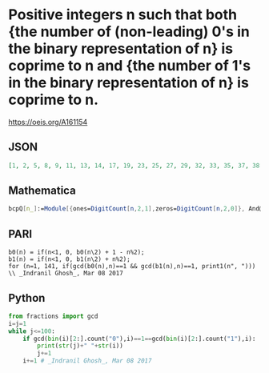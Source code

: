 # Positive integers n such that both \{the number of \(non\-leading\) 0's in the binary representation of n\} is coprime to n and \{the number of 1's in the binary representation of n\} is coprime to n\.
https://oeis.org/A161154
## JSON
```JSON
[1, 2, 5, 8, 9, 11, 13, 14, 17, 19, 23, 25, 27, 29, 32, 33, 35, 37, 38, 39, 41, 43, 44, 45, 47, 49, 50, 51, 52, 53, 56, 57, 59, 61, 62, 67, 71, 73, 77, 79, 83, 85, 87, 89, 91, 93, 95, 97, 101, 103, 107, 109, 113, 117, 119, 121, 125, 128, 131, 133, 134, 135, 137, 139, 141]
```
## Mathematica
```Mathematica
bcpQ[n_]:=Module[{ones=DigitCount[n,2,1],zeros=DigitCount[n,2,0]}, And@@ CoprimeQ[ {ones,zeros},n]]; Select[Range[150],bcpQ] (* _Harvey P. Dale_, Feb 19 2012 *)
```
## PARI
```PARI
b0(n) = if(n<1, 0, b0(n\2) + 1 - n%2);
b1(n) = if(n<1, 0, b1(n\2) + n%2);
for (n=1, 141, if(gcd(b0(n),n)==1 && gcd(b1(n),n)==1, print1(n", "))) \\ _Indranil Ghosh_, Mar 08 2017
```
## Python
```Python
from fractions import gcd
i=j=1
while j<=100:
    if gcd(bin(i)[2:].count("0"),i)==1==gcd(bin(i)[2:].count("1"),i):
        print(str(j)+" "+str(i))
        j+=1
    i+=1 # _Indranil Ghosh_, Mar 08 2017
```
